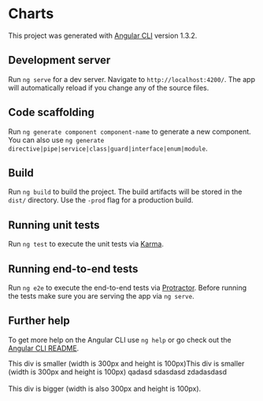 # Charts

This project was generated with [Angular CLI](https://github.com/angular/angular-cli) version 1.3.2.

## Development server

Run `ng serve` for a dev server. Navigate to `http://localhost:4200/`. The app will automatically reload if you change any of the source files.

## Code scaffolding

Run `ng generate component component-name` to generate a new component. You can also use `ng generate directive|pipe|service|class|guard|interface|enum|module`.

## Build

Run `ng build` to build the project. The build artifacts will be stored in the `dist/` directory. Use the `-prod` flag for a production build.

## Running unit tests

Run `ng test` to execute the unit tests via [Karma](https://karma-runner.github.io).

## Running end-to-end tests

Run `ng e2e` to execute the end-to-end tests via [Protractor](http://www.protractortest.org/).
Before running the tests make sure you are serving the app via `ng serve`.

## Further help

To get more help on the Angular CLI use `ng help` or go check out the [Angular CLI README](https://github.com/angular/angular-cli/blob/master/README.md).



<!DOCTYPE html>
<html>
<head>
<style> 
.div1 {
    width: 300px;
    height: 100px;
    border: 1px solid blue;
}

.div2 {
    width: 300px;
    height: 100px;    
    padding: 50px;
    border: 1px solid red;
}
/* styles for '...' */ 
.block-with-text {
  /* hide text if it more than N lines  */
  overflow: hidden;
  /* for set '...' in absolute position */
  position: relative; 
  /* use this value to count block height */
  line-height: 1.2em;
  /* max-height = line-height (1.2) * lines max number (3) */
  max-height: 3.6em; 
  /* fix problem when last visible word doesn't adjoin right side  */
  text-align: justify;  
  /* place for '...' */
  margin-right: -1em;
  padding-right: 1em;
  width : 300px;
  border: 1px solid red;
}
/* create the ... */
.block-with-text:before {
  /* points in the end */
  content: '...';
  /* absolute position */
  position: absolute;
  /* set position to right bottom corner of block */
  right: 0;
  bottom: 0;
}
/* hide ... if we have text, which is less than or equal to max lines */
.block-with-text:after {
  /* points in the end */
  content: '';
  /* absolute position */
  position: absolute;
  /* set position to right bottom corner of text */
  right: 0;
  /* set width and height */
  width: 1em;
  height: 1em;
  margin-top: 0.2em;
  /* bg color = bg color under block */
  background: white;
}
</style>
</head>
<body>

<div class="block-with-text">
This div is smaller (width is 300px and height is 100px)This div is smaller (width is 300px and height is 100px) qadasd sdasdasd zdadasdasd</div>
<br>
<div class="div2">This div is bigger (width is also 300px and height is 100px).</div>

</body>
</html>
